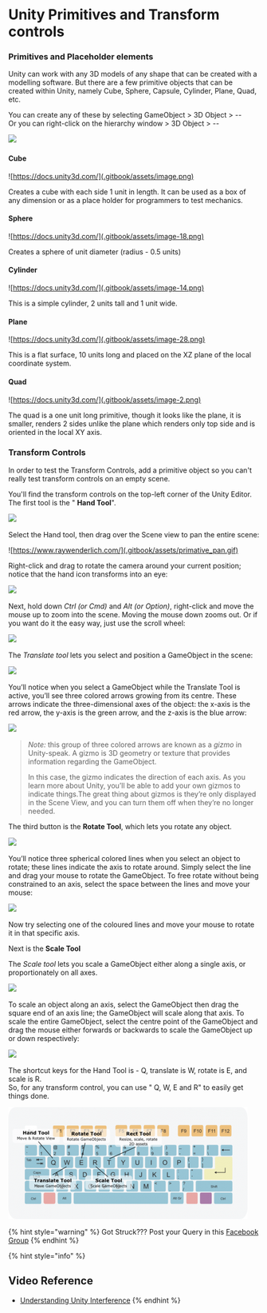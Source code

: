 # Unity Primitives and Transform controls

### Primitives and Placeholder elements

Unity can work with any 3D models of any shape that can be created with a modelling software. But there are a few primitive objects that can be created within Unity, namely Cube, Sphere, Capsule, Cylinder, Plane, Quad, etc.

You can create any of these by selecting GameObject &gt; 3D Object &gt; --  
Or you can right-click on the hierarchy window &gt; 3D Object &gt; --

![](.gitbook/assets/18.jpg)

#### Cube

![https://docs.unity3d.com/](.gitbook/assets/image.png)

Creates a cube with each side 1 unit in length. It can be used as a box of any dimension or as a place holder for programmers to test mechanics.

#### Sphere

![https://docs.unity3d.com/](.gitbook/assets/image-18.png)

Creates a sphere of unit diameter \(radius - 0.5 units\)

#### Cylinder

![https://docs.unity3d.com/](.gitbook/assets/image-14.png)

This is a simple cylinder, 2 units tall and 1 unit wide.

#### Plane

![https://docs.unity3d.com/](.gitbook/assets/image-28.png)

This is a flat surface, 10 units long and placed on the XZ plane of the local coordinate system.

#### Quad

![https://docs.unity3d.com/](.gitbook/assets/image-2.png)

The quad is a one unit long primitive, though it looks like the plane, it is smaller, renders 2 sides unlike the plane which renders only top side and is oriented in the local XY axis.

### Transform Controls

In order to test the Transform Controls, add a primitive object so you can't really test transform controls on an empty scene.

You'll find the transform controls on the top-left corner of the Unity Editor. The first tool is the " **Hand Tool**".

![](.gitbook/assets/19.jpg)

Select the Hand tool, then drag over the Scene view to pan the entire scene:

![https://www.raywenderlich.com/](.gitbook/assets/primative_pan.gif)

Right-click and drag to rotate the camera around your current position; notice that the hand icon transforms into an eye:

![](.gitbook/assets/primative_rotate_scene.gif)

Next, hold down _Ctrl \(or Cmd\)_ and _Alt \(or Option\)_, right-click and move the mouse up to zoom into the scene. Moving the mouse down zooms out. Or if you want do it the easy way, just use the scroll wheel:

![](.gitbook/assets/primative_zoom.gif)

The _Translate tool_ lets you select and position a GameObject in the scene:

![](.gitbook/assets/20.jpg)

You’ll notice when you select a GameObject while the Translate Tool is active, you’ll see three colored arrows growing from its centre. These arrows indicate the three-dimensional axes of the object: the x-axis is the red arrow, the y-axis is the green arrow, and the z-axis is the blue arrow:

![](.gitbook/assets/primative_transform.gif)

> _Note:_ this group of three colored arrows are known as a _gizmo_ in Unity-speak. A gizmo is 3D geometry or texture that provides information regarding the GameObject.
>
> In this case, the gizmo indicates the direction of each axis. As you learn more about Unity, you’ll be able to add your own gizmos to indicate things.The great thing about gizmos is they’re only displayed in the Scene View, and you can turn them off when they’re no longer needed.

The third button is the **Rotate Tool**, which lets you rotate any object.

![](.gitbook/assets/21.jpg)

You’ll notice three spherical colored lines when you select an object to rotate; these lines indicate the axis to rotate around. Simply select the line and drag your mouse to rotate the GameObject. To free rotate without being constrained to an axis, select the space between the lines and move your mouse:

![](.gitbook/assets/primative_rotate.gif)

Now try selecting one of the coloured lines and move your mouse to rotate it in that specific axis.

Next is the **Scale Tool**

The _Scale tool_ lets you scale a GameObject either along a single axis, or proportionately on all axes.

![](.gitbook/assets/22.jpg)

To scale an object along an axis, select the GameObject then drag the square end of an axis line; the GameObject will scale along that axis. To scale the entire GameObject, select the centre point of the GameObject and drag the mouse either forwards or backwards to scale the GameObject up or down respectively:

![](.gitbook/assets/primative_scale.gif)

The shortcut keys for the Hand Tool is - Q, translate is W, rotate is E, and scale is R.  
So, for any transform control, you can use " Q, W, E and R" to easily get things done.

![](.gitbook/assets/image-19.png)

{% hint style="warning" %}
Got Struck??? Post your Query in this [Facebook Group](https://www.facebook.com/groups/soi.vr/)
{% endhint %}

{% hint style="info" %}
## Video Reference

* [Understanding Unity Interference](https://www.youtube.com/watch?v=z92ZfYEyojI) 
{% endhint %}

